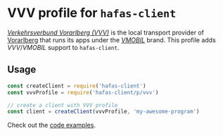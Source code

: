 # VVV profile for `hafas-client`

[*Verkehrsverbund Vorarlberg (VVV)*](https://de.wikipedia.org/wiki/Verkehrsverbund_Vorarlberg) is the local transport provider of [Vorarlberg](https://en.wikipedia.org/wiki/Vorarlberg) that runs its apps under the [*VMOBIL*](https://www.vmobil.at) brand. This profile adds *VVV*/*VMOBIL* support to `hafas-client`.

## Usage

```js
const createClient = require('hafas-client')
const vvvProfile = require('hafas-client/p/vvv')

// create a client with VVV profile
const client = createClient(vvvProfile, 'my-awesome-program')
```

Check out the [code examples](example.js).
